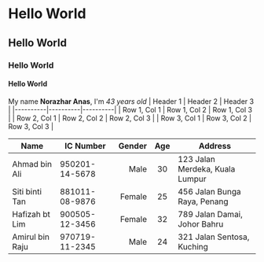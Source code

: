 # Hello World
## Hello World
### Hello World
#### Hello World

My name  **Norazhar Anas**, I'm *43 years old*
| Header 1 | Header 2 | Header 3 |
|----------|----------|----------|
| Row 1, Col 1 | Row 1, Col 2 | Row 1, Col 3 |
| Row 2, Col 1 | Row 2, Col 2 | Row 2, Col 3 |
| Row 3, Col 1 | Row 3, Col 2 | Row 3, Col 3 |

| Name            | IC Number    | Gender | Age | Address                           |
|-----------------|--------------|--------:|:-----:|-----------------------------------|
| Ahmad bin Ali   | 950201-14-5678| Male   | 30  | 123 Jalan Merdeka, Kuala Lumpur   |
| Siti binti Tan  | 881011-08-9876| Female | 25  | 456 Jalan Bunga Raya, Penang      |
| Hafizah bt Lim  | 900505-12-3456| Female | 32  | 789 Jalan Damai, Johor Bahru      |
| Amirul bin Raju | 970719-11-2345| Male   | 24  | 321 Jalan Sentosa, Kuching        |

